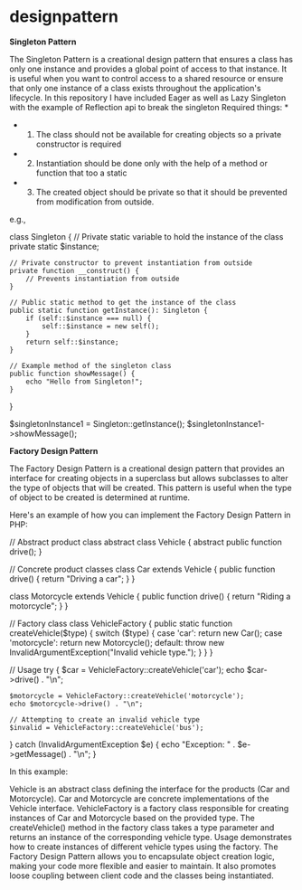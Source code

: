 # designpattern

**Singleton Pattern**

The Singleton Pattern is a creational design pattern that ensures a class has only one instance and provides a global point of access to that instance. It is useful when you want to control access to a shared resource or ensure that only one instance of a class exists throughout the application's lifecycle.
In this repository I have included Eager as well as Lazy Singleton with the example of Reflection api to break the singleton
Required things:
*
* 1. The class should not be available for creating objects so a private constructor is required
* 2. Instantiation should be done only with the help of a method or function that too a static
* 3. The created object should be private so that it should be prevented from modification from outside.   

e.g., 

class Singleton {
    // Private static variable to hold the instance of the class
    private static $instance;

    // Private constructor to prevent instantiation from outside
    private function __construct() {
        // Prevents instantiation from outside
    }

    // Public static method to get the instance of the class
    public static function getInstance(): Singleton {
        if (self::$instance === null) {
            self::$instance = new self();
        }
        return self::$instance;
    }

    // Example method of the singleton class
    public function showMessage() {
        echo "Hello from Singleton!";
    }
}

$singletonInstance1 = Singleton::getInstance();
$singletonInstance1->showMessage(); 


**Factory Design Pattern**

The Factory Design Pattern is a creational design pattern that provides an interface for creating objects in a superclass but allows subclasses to alter the type of objects that will be created. This pattern is useful when the type of object to be created is determined at runtime.

Here's an example of how you can implement the Factory Design Pattern in PHP:

// Abstract product class
abstract class Vehicle {
    abstract public function drive();
}

// Concrete product classes
class Car extends Vehicle {
    public function drive() {
        return "Driving a car";
    }
}

class Motorcycle extends Vehicle {
    public function drive() {
        return "Riding a motorcycle";
    }
}

// Factory class
class VehicleFactory {
    public static function createVehicle($type) {
        switch ($type) {
            case 'car':
                return new Car();
            case 'motorcycle':
                return new Motorcycle();
            default:
                throw new InvalidArgumentException("Invalid vehicle type.");
        }
    }
}

// Usage
try {
    $car = VehicleFactory::createVehicle('car');
    echo $car->drive() . "\n";

    $motorcycle = VehicleFactory::createVehicle('motorcycle');
    echo $motorcycle->drive() . "\n";

    // Attempting to create an invalid vehicle type
    $invalid = VehicleFactory::createVehicle('bus');
} catch (InvalidArgumentException $e) {
    echo "Exception: " . $e->getMessage() . "\n";
}


In this example:

Vehicle is an abstract class defining the interface for the products (Car and Motorcycle).
Car and Motorcycle are concrete implementations of the Vehicle interface.
VehicleFactory is a factory class responsible for creating instances of Car and Motorcycle based on the provided type.
The createVehicle() method in the factory class takes a type parameter and returns an instance of the corresponding vehicle type.
Usage demonstrates how to create instances of different vehicle types using the factory.
The Factory Design Pattern allows you to encapsulate object creation logic, making your code more flexible and easier to maintain. It also promotes loose coupling between client code and the classes being instantiated.











